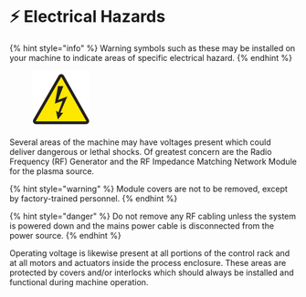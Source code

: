 # ⚡ Electrical Hazards

{% hint style="info" %}
Warning symbols such as these may be installed on your machine to indicate areas of specific electrical hazard.
{% endhint %}

<figure><img src="../../.gitbook/assets/4.png" alt="" width="100"><figcaption></figcaption></figure>

Several areas of the machine may have voltages present which could deliver dangerous or lethal shocks. Of greatest concern are the Radio Frequency (RF) Generator and the RF Impedance Matching Network Module for the plasma source.

{% hint style="warning" %}
Module covers are not to be removed, except by factory-trained personnel.
{% endhint %}

{% hint style="danger" %}
Do not remove any RF cabling unless the system is powered down and the mains power cable is disconnected from the power source.
{% endhint %}

Operating voltage is likewise present at all portions of the control rack and at all motors and actuators inside the process enclosure. These areas are protected by covers and/or interlocks which should always be installed and functional during machine operation.&#x20;
